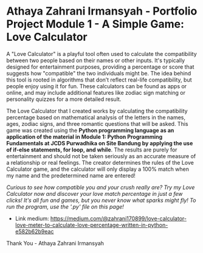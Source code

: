 # Athaya Zahrani Irmansyah - Portfolio Project Module 1 - A Simple Game: Love Calculator

A "Love Calculator" is a playful tool often used to calculate the compatibility between two people based on their names or other inputs. It's typically designed for entertainment purposes, providing a percentage or score that suggests how "compatible" the two individuals might be. The idea behind this tool is rooted in algorithms that don’t reflect real-life compatibility, but people enjoy using it for fun. These calculators can be found as apps or online, and may include additional features like zodiac sign matching or personality quizzes for a more detailed result.

The Love Calculator that I created works by calculating the compatibility percentage based on mathematical analysis of the letters in the names, ages, zodiac signs, and three romantic questions that will be asked. This game was created using the **Python programming language as an application of the material in Module 1: Python Programming Fundamentals at JCDS Purwadhika on Site Bandung by applying the use of if-else statements, for loop, and while**. The results are purely for entertainment and should not be taken seriously as an accurate measure of a relationship or real feelings. The creator determines the rules of the Love Calculator game, and the calculator will only display a 100% match when my name and the predetermined name are entered!

_Curious to see how compatible you and your crush really are? Try my Love Calculator now and discover your love match percentage in just a few clicks! It's all fun and games, but you never know what sparks might fly! To run the program, use the '.py' file on this page!_

- Link medium: https://medium.com/@zahrani170899/love-calculator-love-meter-to-calculate-love-percentage-written-in-python-e582b62b9eac
  
Thank You - Athaya Zahrani Irmansyah
